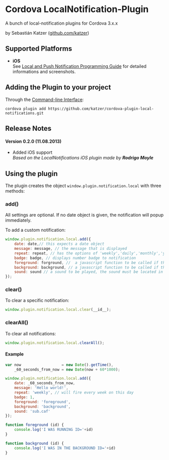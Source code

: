 Cordova LocalNotification-Plugin
==================================

A bunch of local-notification plugins for Cordova 3.x.x

by Sebastián Katzer ([github.com/katzer](https://github.com/katzer))

## Supported Platforms ##
- **iOS**<br>
See [Local and Push Notification Programming Guide](http://developer.apple.com/library/ios/documentation/NetworkingInternet/Conceptual/RemoteNotificationsPG/Chapters/WhatAreRemoteNotif.html) for detailed informations and screenshots.

## Adding the Plugin to your project ##
Through the [Command-line Interface](http://cordova.apache.org/docs/en/3.0.0/guide_cli_index.md.html#The%20Command-line%20Interface):
```
cordova plugin add https://github.com/katzer/cordova-plugin-local-notifications.git
```

## Release Notes ##
#### Version 0.2.0 (11.08.2013) ####
- Added iOS support<br>
  *Based on the LocalNotifications iOS plugin made by* ***Rodrigo Moyle***

## Using the plugin ##
The plugin creates the object ```window.plugin.notification.local``` with three methods:

### add() ###
All settings are optional. If no date object is given, the notification will popup immediately.

To add a custom notification:
```javascript
window.plugin.notification.local.add({
    date: date,// this expects a date object
    message: message, // the message that is displayed
    repeat: repeat, // has the options of 'weekly','daily','monthly','yearly')
    badge: badge, // displays number badge to notification
    foreground: forground, //  a javascript function to be called if the app is running
    background: background, // a javascript function to be called if the app is in the background
    sound: sound // a sound to be played, the sound must be located in your project's resources and must be a caf file
});
```

### clear() ###
To clear a specific notification:
```javascript
window.plugin.notification.local.clear(__id__);
```

### clearAll() ###
To clear all notifications:
```javascript
window.plugin.notification.local.clearAll();
```

#### Example ####
```javascript
var now                  = new Date().getTime(),
    _60_seconds_from_now = new Date(now + 60*1000);

window.plugin.notification.local.add({
    date: _60_seconds_from_now,
    message: 'Hello world!',
    repeat: 'weekly', // will fire every week on this day
    badge: 1,
    foreground: 'foreground',
    background: 'background',
    sound: 'sub.caf'
});

function foreground (id) {
    console.log('I WAS RUNNING ID='+id)
}

function background (id) {
    console.log('I WAS IN THE BACKGROUND ID='+id)
}
```
